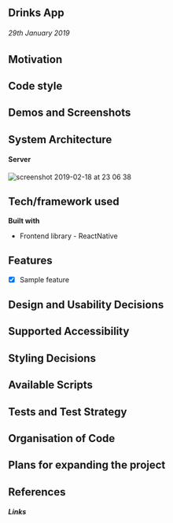 ## Drinks App
###### 29th January 2019


## Motivation


## Code style

## Demos and Screenshots

## System Architecture

#### Server

![screenshot 2019-02-18 at 23 06 38](https://user-images.githubusercontent.com/39765499/52980451-0fa2ff80-33d2-11e9-81dd-b7cdc65f9188.png)


## Tech/framework used

<b>Built with</b>

* Frontend library - ReactNative


## Features

- [x] Sample feature

## Design and Usability Decisions

## Supported Accessibility


## Styling Decisions


## Available Scripts

## Tests and Test Strategy


## Organisation of Code

## Plans for expanding the project

## References

##### Links


